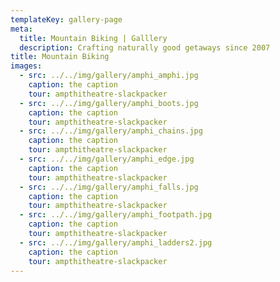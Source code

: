 ```yaml
---
templateKey: gallery-page
meta:
  title: Mountain Biking | Galllery
  description: Crafting naturally good getaways since 2007
title: Mountain Biking
images:
  - src: ../../img/gallery/amphi_amphi.jpg
    caption: the caption
    tour: ampthitheatre-slackpacker
  - src: ../../img/gallery/amphi_boots.jpg
    caption: the caption
    tour: ampthitheatre-slackpacker
  - src: ../../img/gallery/amphi_chains.jpg
    caption: the caption
    tour: ampthitheatre-slackpacker
  - src: ../../img/gallery/amphi_edge.jpg
    caption: the caption
    tour: ampthitheatre-slackpacker
  - src: ../../img/gallery/amphi_falls.jpg
    caption: the caption
    tour: ampthitheatre-slackpacker
  - src: ../../img/gallery/amphi_footpath.jpg
    caption: the caption
    tour: ampthitheatre-slackpacker
  - src: ../../img/gallery/amphi_ladders2.jpg
    caption: the caption
    tour: ampthitheatre-slackpacker
---
```

